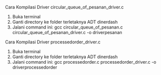 Cara Kompilasi Driver circular_queue_of_pesanan_driver.c
1. Buka terminal
2. Ganti directory ke folder terletaknya ADT dinerdash
3. Jalani command ini: gcc circular_queue_of_pesanan.c circular_queue_of_pesanan_driver.c -o driverpesanan

Cara Kompilasi Driver processedorder_driver.c
1. Buka terminal
2. Ganti directory ke folder terletaknya ADT dinerdash
3. Jalani command ini: gcc processedorder.c processedorder_driver.c -o driverprocessedorder

